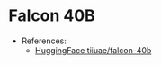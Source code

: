 # Falcon 40B

- References:
    - [HuggingFace tiiuae/falcon-40b](https://huggingface.co/tiiuae/falcon-40b)